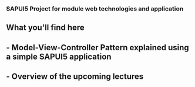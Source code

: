 ### SAPUI5 Project for module web technologies and application

## What you'll find here
## - Model-View-Controller Pattern explained using a simple SAPUI5 application
## - Overview of the upcoming lectures  